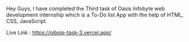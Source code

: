 Hey Guys, I have completed the Third task of Oasis Infobyte web development internship which is a To-Do list App with the help of HTML, CSS, JavaScript.

Live Link : https://oibsip-task-3.vercel.app/
